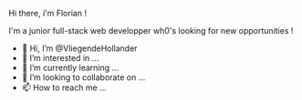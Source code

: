 Hi there, i'm Florian !

I'm a junior full-stack web developper wh0's looking for new opportunities !

- 👋 Hi, I’m @VliegendeHollander
- 👀 I’m interested in ...
- 🌱 I’m currently learning ...
- 💞️ I’m looking to collaborate on ...
- 📫 How to reach me ...

<!---
VliegendeHollander/VliegendeHollander is a ✨ special ✨ repository because its `README.md` (this file) appears on your GitHub profile.
You can click the Preview link to take a look at your changes.
--->
